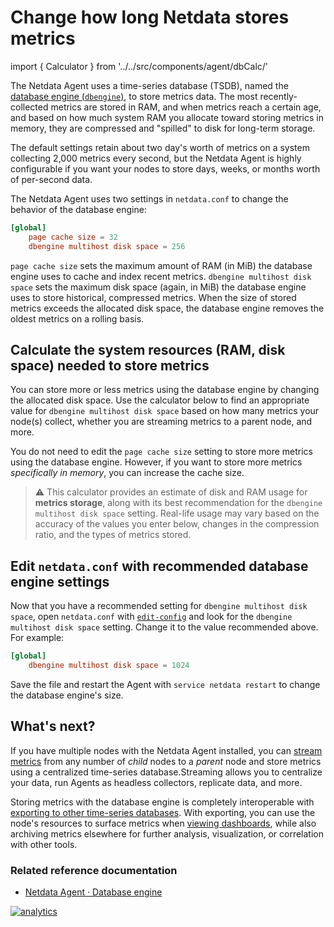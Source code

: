 <!--
title: "Change how long Netdata stores metrics"
description: "With a single configuration change, the Netdata Agent can store days, weeks, or months of metrics at its famous per-second granularity."
custom_edit_url: https://github.com/netdata/netdata/edit/master/docs/store/change-metrics-storage.md
-->

# Change how long Netdata stores metrics

import { Calculator } from '../../src/components/agent/dbCalc/'

The Netdata Agent uses a time-series database (TSDB), named the [database engine
(`dbengine`)](/database/engine/README.md), to store metrics data. The most recently-collected metrics are stored in RAM,
and when metrics reach a certain age, and based on how much system RAM you allocate toward storing metrics in memory,
they are compressed and "spilled" to disk for long-term storage.

The default settings retain about two day's worth of metrics on a system collecting 2,000 metrics every second, but the
Netdata Agent is highly configurable if you want your nodes to store days, weeks, or months worth of per-second data.

The Netdata Agent uses two settings in `netdata.conf` to change the behavior of the database engine:

```conf
[global]
    page cache size = 32
    dbengine multihost disk space = 256
```

`page cache size` sets the maximum amount of RAM (in MiB) the database engine uses to cache and index recent metrics.
`dbengine multihost disk space` sets the maximum disk space (again, in MiB) the database engine uses to store
historical, compressed metrics. When the size of stored metrics exceeds the allocated disk space, the database engine
removes the oldest metrics on a rolling basis.

## Calculate the system resources (RAM, disk space) needed to store metrics

You can store more or less metrics using the database engine by changing the allocated disk space. Use the calculator
below to find an appropriate value for `dbengine multihost disk space` based on how many metrics your node(s) collect,
whether you are streaming metrics to a parent node, and more.

You do not need to edit the `page cache size` setting to store more metrics using the database engine. However, if you
want to store more metrics _specifically in memory_, you can increase the cache size.

> ⚠️ This calculator provides an estimate of disk and RAM usage for **metrics storage**, along with its best
> recommendation for the `dbengine multihost disk space` setting. Real-life usage may vary based on the accuracy of the
> values you enter below, changes in the compression ratio, and the types of metrics stored.

<Calculator />

## Edit `netdata.conf` with recommended database engine settings

Now that you have a recommended setting for `dbengine multihost disk space`, open `netdata.conf` with
[`edit-config`](/docs/configure/nodes.md#use-edit-config-to-edit-configuration-files) and look for the `dbengine
multihost disk space` setting. Change it to the value recommended above. For example:

```conf
[global]
    dbengine multihost disk space = 1024
```

Save the file and restart the Agent with `service netdata restart` to change the database engine's size.

## What's next?

If you have multiple nodes with the Netdata Agent installed, you can [stream metrics](/docs/store/stream-metrics.md)
from any number of _child_ nodes to a _parent_ node and store metrics using a centralized time-series database.Streaming
allows you to centralize your data, run Agents as headless collectors, replicate data, and more.

Storing metrics with the database engine is completely interoperable with [exporting to other time-series
databases](/docs/export/external-databases.md). With exporting, you can use the node's resources to surface metrics
when [viewing dashboards](/docs/visualize/interact-dashboards-charts.md), while also archiving metrics elsewhere for
further analysis, visualization, or correlation with other tools. 

### Related reference documentation

- [Netdata Agent · Database engine](/database/engine/README.md)

[![analytics](https://www.google-analytics.com/collect?v=1&aip=1&t=pageview&_s=1&ds=github&dr=https%3A%2F%2Fgithub.com%2Fnetdata%2Fnetdata&dl=https%3A%2F%2Fmy-netdata.io%2Fgithub%2Fdocs%2Fstore%2Fchange-metrics-storage&_u=MAC~&cid=5792dfd7-8dc4-476b-af31-da2fdb9f93d2&tid=UA-64295674-3)](<>)
